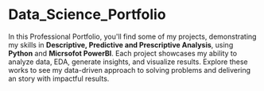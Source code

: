 # Data_Science_Portfolio
In this Professional Portfolio, you'll find some of my projects, demonstrating my skills in **Descriptive, Predictive and Prescriptive Analysis**, using **Python** and **Micrsofot PowerBI**. Each project showcases my ability to analyze data, EDA, generate insights, and visualize results. Explore these works to see my data-driven approach to solving problems and delivering an story with impactful results.
